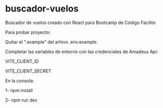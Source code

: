 # buscador-vuelos
Buscador de vuelos creado con React para Bootcamp de Código Facilito

Para probar proyecto:

Quitar el ".example" del arhivo .env.example.

Completar las variables de entorno con las credenciales de Amadeus Api:

VITE_CLIENT_ID

VITE_CLIENT_SECRET

En la consola:

1- npm install

2- npm run dev